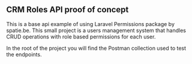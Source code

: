 
## CRM Roles API proof of concept

This is a base api example of using Laravel Permissions package by spatie.be. This small project is a users management system that handles CRUD operations with role based permissions for each user.

In the root of the project you will find the Postman collection used to test the endpoints.
